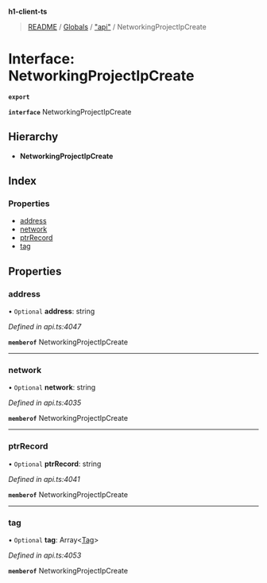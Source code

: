 **h1-client-ts**

> [README](../README.md) / [Globals](../globals.md) / ["api"](../modules/_api_.md) / NetworkingProjectIpCreate

# Interface: NetworkingProjectIpCreate

**`export`** 

**`interface`** NetworkingProjectIpCreate

## Hierarchy

* **NetworkingProjectIpCreate**

## Index

### Properties

* [address](_api_.networkingprojectipcreate.md#address)
* [network](_api_.networkingprojectipcreate.md#network)
* [ptrRecord](_api_.networkingprojectipcreate.md#ptrrecord)
* [tag](_api_.networkingprojectipcreate.md#tag)

## Properties

### address

• `Optional` **address**: string

*Defined in api.ts:4047*

**`memberof`** NetworkingProjectIpCreate

___

### network

• `Optional` **network**: string

*Defined in api.ts:4035*

**`memberof`** NetworkingProjectIpCreate

___

### ptrRecord

• `Optional` **ptrRecord**: string

*Defined in api.ts:4041*

**`memberof`** NetworkingProjectIpCreate

___

### tag

• `Optional` **tag**: Array\<[Tag](_api_.tag.md)>

*Defined in api.ts:4053*

**`memberof`** NetworkingProjectIpCreate
